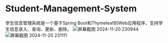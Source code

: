 # Student-Management-System
学生信息管理系统是一个基于Spring Boot和Thymeleaf的Web应用程序，支持学生信息录入、查询、更新、删除。
![屏幕截图 2024-11-20 230944](https://github.com/user-attachments/assets/6eed41a1-f94d-4696-b220-c5ffb58b5fc8)
![屏幕截图 2024-11-20 231111](https://github.com/user-attachments/assets/cc938a6e-8aa8-496d-ba3c-d40d78881164)
